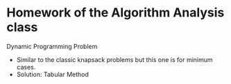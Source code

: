 # Homework of the Algorithm Analysis class
Dynamic Programming Problem
- Similar to the classic knapsack problems but this one is for minimum cases.
- Solution: Tabular Method

